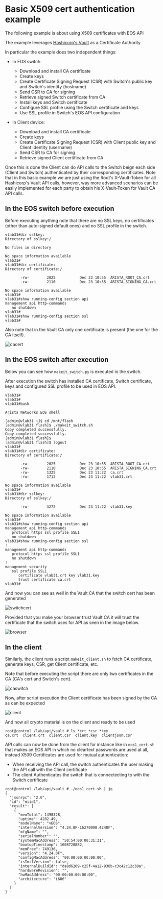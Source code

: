 # Basic X509 cert authentication example
The following example is about using X509 certificates with EOS API

The example leverages [Hashicorp's Vault](http://https://www.vaultproject.io/) as a Certificate Authority

In particular the example does two independent things:

* In EOS switch:
  * Download and install CA certificate
  * Create keys
  * Create Certificate Signing Request (CSR) with Switch's public key and Switch's identity (hostname)
  * Send CSR to CA for signing
  * Retrieve signed Switch certificate from CA
  * Install keys and Switch certificate
  * Configure SSL profile using the Switch certificate and keys
  * Use SSL profile in Switch's EOS API configuration

* In Client device:
  * Download and install CA certificate
  * Create keys
  * Create Certificate Signing Request (CSR) with Client public key and Client identity (username)
  * Send CSR to CA for signing
  * Retrieve signed Client certificate from CA

Once this is done the Client can do API calls to the Switch beign each side (Client and Switch) authenticated by their corresponding certificates. Note that in this basic example we are just using the Root's X-Vault-Token for all Hashicorp's Vault API calls, however, way more advanced scenarios can be easily implemented for each party to obtain his X-Vault-Token for Vault CA API calls.

## In the EOS switch before execution

Before executing anything note that there are no SSL keys, no certificates (other than auto-signed default ones) and no SSL profile in the switch.

```
vlab31#dir sslkey:
Directory of sslkey:/

No files in directory

No space information available
vlab31#
vlab31#dir certificate:
Directory of certificate:/

       -rw-        2025           Dec 23 10:55  ARISTA_ROOT_CA.crt
       -rw-        2110           Dec 23 10:55  ARISTA_SIGNING_CA.crt

No space information available
vlab31#
vlab31#show running-config section api
management api http-commands
   no shutdown
vlab31#
vlab31#show running-config section ssl
vlab31#
```

Also note that in the Vault CA only one certificate is present (the one for the CA itself).

![cacert](https://github.com/aristaiberia/automation101/blob/main/day2_api/example5_x509certs/images/cacert.png)

## In the EOS switch after execution

Below you can see how `makeit_switch.py` is executed in the switch.

After execution the switch has installed CA certificate, Switch certificate, keys and configured SSL profile to be used in EOS API.

```
vlab31#
vlab31#
vlab31#bash

Arista Networks EOS shell

[admin@vlab31 ~]$ cd /mnt/flash               
[admin@vlab31 flash]$ ./makeit_switch.sh 
Copy completed successfully.
Copy completed successfully.
[admin@vlab31 flash]$ 
[admin@vlab31 flash]$ logout
vlab31#
vlab31#dir certificate:
Directory of certificate:/

       -rw-        2025           Dec 23 10:55  ARISTA_ROOT_CA.crt
       -rw-        2110           Dec 23 10:55  ARISTA_SIGNING_CA.crt
       -rw-        1325           Dec 23 11:22  ca.crt
       -rw-        1712           Dec 23 11:22  vlab31.crt

No space information available
vlab31#
vlab31#dir sslkey:
Directory of sslkey:/

       -rw-        3272           Dec 23 11:22  vlab31.key

No space information available
vlab31#
vlab31#show running-config section api
management api http-commands
   protocol https ssl profile SSL1
   no shutdown
vlab31#show running-config section ssl
!
management api http-commands
   protocol https ssl profile SSL1
   no shutdown
!
management security
   ssl profile SSL1
      certificate vlab31.crt key vlab31.key
      trust certificate ca.crt
vlab31#
```

And now you can see as well in the Vault CA that the switch cert has been generated

![switchcert](https://github.com/aristaiberia/automation101/blob/main/day2_api/example5_x509certs/images/switchcert.png)

Provided that you make your browser trust Vault CA it will trust the certificate that the switch uses for API as seen in the image below.

![browser](https://github.com/aristaiberia/automation101/blob/main/day2_api/example5_x509certs/images/browser.png)

## In the client

Similarly, the client runs a script `makeit_client.sh` to fetch CA certificate, generate keys, CSR, get Client certificate, etc.

Note that before executing the script there are only two certificates in the CA (CA's cert and Switch's cert).

![caswitch](https://github.com/aristaiberia/automation101/blob/main/day2_api/example5_x509certs/images/caswitch.png)

Now, after script execution the Client certificate has been signed by the CA as can be expected

![client](https://github.com/aristaiberia/automation101/blob/main/day2_api/example5_x509certs/images/client.png)

And now all crypto material is on the client and ready to be used

```
root@control /lab/api/vault # ls *crt *csr *key
ca.crt  client.crt  client.csr  client.key  clientjson.csr
```

API calls can now be done from the client for instance like in `eos1_cert.sh` that makes an EOS API in which no cleartext passwords are used at all, instead X509 Certificates are used for mutual authentication:
* When receiving the API call, the switch authenticates the user making the API call with the Client certificate
* The client Authenticates the switch that is connectecting to with the Switch certificate

```
root@control /lab/api/vault # ./eos1_cert.sh | jq
{
  "jsonrpc": "2.0",
  "id": "miid1",
  "result": [
    {
      "memTotal": 1498328,
      "uptime": 4282.49,
      "modelName": "vEOS",
      "internalVersion": "4.24.0F-16270098.4240F",
      "mfgName": "",
      "serialNumber": "",
      "systemMacAddress": "50:54:00:00:31:31",
      "bootupTimestamp": 1608720882,
      "memFree": 749136,
      "version": "4.24.0F",
      "configMacAddress": "00:00:00:00:00:00",
      "isIntlVersion": false,
      "internalBuildId": "da8d6269-c25f-4a12-930b-c3c42c12c38a",
      "hardwareRevision": "",
      "hwMacAddress": "00:00:00:00:00:00",
      "architecture": "i686"
    }
  ]
}
```
